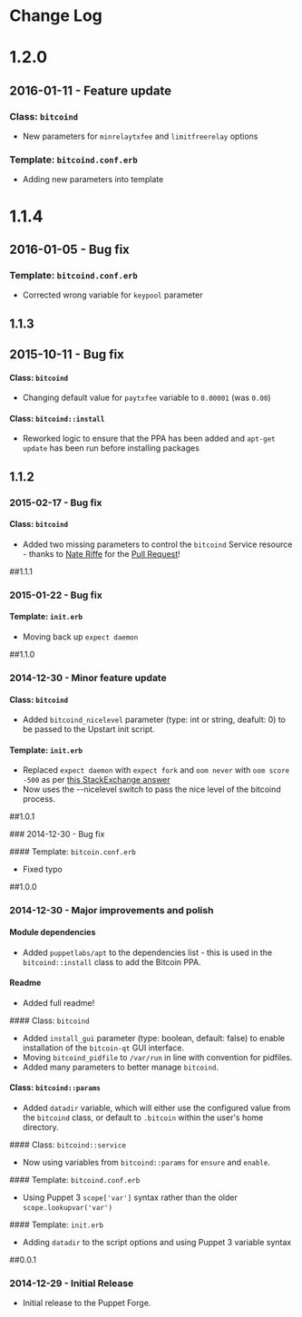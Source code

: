 # Change Log

# 1.2.0

## 2016-01-11 - Feature update

### Class: `bitcoind`
  * New parameters for `minrelaytxfee` and `limitfreerelay` options

### Template: `bitcoind.conf.erb`
  * Adding new parameters into template

# 1.1.4

## 2016-01-05 - Bug fix

### Template: `bitcoind.conf.erb`
  * Corrected wrong variable for `keypool` parameter

## 1.1.3

## 2015-10-11 - Bug fix

#### Class: `bitcoind`
  * Changing default value for `paytxfee` variable to `0.00001` (was `0.00`)

#### Class: `bitcoind::install`
  * Reworked logic to ensure that the PPA has been added and `apt-get update` has been run before installing packages

## 1.1.2

### 2015-02-17 - Bug fix

#### Class: `bitcoind`
  * Added two missing parameters to control the `bitcoind` Service resource - thanks to [Nate Riffe](https://github.com/inkblot) for the [Pull Request](https://github.com/craigwatson/puppet-bitcoind/pull/1)!

##1.1.1

### 2015-01-22 - Bug fix

#### Template: `init.erb`
  * Moving back up `expect daemon`

##1.1.0

### 2014-12-30 - Minor feature update

#### Class: `bitcoind`
  * Added `bitcoind_nicelevel` parameter (type: int or string, deafult: 0) to be passed to the Upstart init script.

#### Template: `init.erb`
  * Replaced `expect daemon` with `expect fork` and `oom never` with `oom score -500` as per [this StackExchange answer](http://stackoverflow.com/questions/24163172/upstart-script-for-bitcoind-respawn-feature/25731881#25731881)
  * Now uses the --nicelevel switch to pass the nice level of the bitcoind process.

##1.0.1

### 2014-12-30 - Bug fix

#### Template: `bitcoin.conf.erb`
  * Fixed typo

##1.0.0

### 2014-12-30 - Major improvements and polish

#### Module dependencies
  * Added `puppetlabs/apt` to the dependencies list - this is used in the `bitcoind::install` class to add the Bitcoin PPA.

#### Readme
  * Added full readme!

#### Class: `bitcoind`
  * Added `install_gui` parameter (type: boolean, default: false) to enable installation of the `bitcoin-qt` GUI interface.
  * Moving `bitcoind_pidfile` to `/var/run` in line with convention for pidfiles.
  * Added many parameters to better manage `bitcoind`.

#### Class: `bitcoind::params`
  * Added `datadir` variable, which will either use the configured value from the `bitcoind` class, or default to `.bitcoin` within the user's home directory.

#### Class: `bitcoind::service`
  * Now using variables from `bitcoind::params` for `ensure` and `enable`.

#### Template: `bitcoind.conf.erb`
  * Using Puppet 3 `scope['var']` syntax rather than the older `scope.lookupvar('var')`

#### Template: `init.erb`
  * Adding `datadir` to the script options and using Puppet 3 variable syntax

##0.0.1

### 2014-12-29 - Initial Release
  * Initial release to the Puppet Forge.
